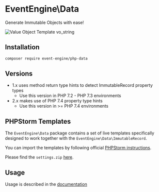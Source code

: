 # EventEngine\Data

Generate Immutable Objects with ease!

![Value Object Template vo_string](https://event-engine.io/api/img/vo_string.gif)

## Installation

```bash
composer require event-engine/php-data
```

## Versions
- 1.x uses method return type hints to detect ImmutableRecord property types
    - Use this version in PHP 7.2 - PHP 7.3 environments
- 2.x makes use of PHP 7.4 property type hints 
    - Use this version in  >= PHP 7.4 environments
    
## PHPStorm Templates

The `EventEngine\Data` package contains a set of live templates specifically designed to work together with the `EventEngine\Data\ImmutableRecord`. 

You can import the templates by following official [PHPStorm instructions](https://www.jetbrains.com/help/phpstorm/sharing-live-templates.html).


Please find the `settings.zip` [here](https://github.com/event-engine/php-data/blob/master/.env/PHPStorm/settings.zip).

## Usage

Usage is described in the [documentation](https://event-engine.io/api/immutable_state.html)
